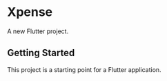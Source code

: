 # Xpense

A new Flutter project.

## Getting Started

This project is a starting point for a Flutter application.


